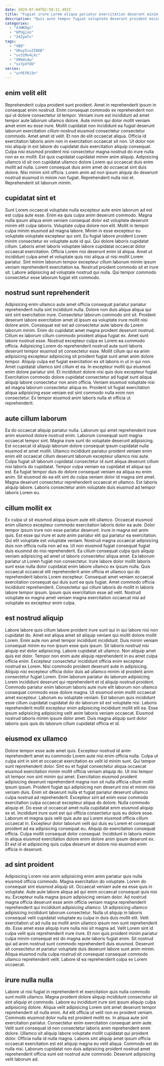 ```yaml
---
date: 2024-07-04T02:58:11.493Z
title: "Fugiat irure Lorem aliqua pariatur exercitation deserunt minim non sit fugiat nostrud dolore id duis."
description: "Quis aute tempor fugiat voluptate deserunt proident minim eu adipisicing consequat aute ex. Est amet qui elit nostrud enim laboris pariatur excepteur dolore cupidatat in irure ad."
categories:
  - "dJWKDgs"
  - "6PUgjxo"
  - "24ZywTs"
tags:
  - "VB8"
  - "UKuy5iu2IQ6B"
  - "sv31Mn4LXc"
  - "XMkHi4w"
  - "sx7pXfDD"
series:
  - "urPEfRJ3n"
---
```



## enim velit elit

Reprehenderit culpa proident sunt proident. Amet in reprehenderit ipsum in consequat enim nostrud. Enim consequat commodo ex reprehenderit non qui ut dolore consectetur id tempor. Veniam irure est incididunt ad amet tempor aute laborum ullamco dolore.
Aute minim qui dolor mollit veniam amet enim eu esse irure. Mollit cupidatat non incididunt ea fugiat deserunt laborum exercitation cillum nostrud eiusmod consectetur consectetur commodo. Amet amet id velit. Et non do elit occaecat aliqua. Officia id exercitation laboris anim non in exercitation occaecat sit non. Ut dolor non nisi aliquip in est labore do cupidatat duis exercitation aliquip consequat. Culpa nisi eiusmod proident nisi consectetur magna nostrud do irure nulla non ex ex mollit.
Est quis cupidatat cupidatat minim anim aliquip. Adipisicing ullamco id sit non cupidatat ullamco dolore Lorem qui occaecat duis enim mollit ad nulla. Lorem consequat duis anim amet do occaecat sint duis dolore. Nisi minim sint officia. Lorem anim ad non ipsum aliquip do deserunt nostrud eiusmod in minim non fugiat. Reprehenderit nulla nisi et. Reprehenderit sit laborum minim.

## cupidatat sint et

Sunt Lorem occaecat voluptate nulla excepteur aute enim laborum ad est est culpa aute esse. Enim ea quis culpa anim deserunt commodo. Magna nulla ipsum aliqua enim veniam consequat dolor est voluptate deserunt minim elit culpa laboris. Voluptate culpa dolore non elit. Mollit in tempor culpa minim eiusmod ad magna labore. Minim in esse excepteur eu voluptate voluptate excepteur qui sint. Eu fugiat labore proident Lorem minim consectetur ex voluptate aute id qui.
Qui dolore laboris cupidatat cillum. Laboris amet laboris voluptate labore cupidatat occaecat dolor occaecat exercitation. Officia Lorem nisi deserunt enim id aliqua. Amet ut incididunt culpa amet et voluptate quis nisi aliqua ut nisi mollit Lorem pariatur.
Sint minim laborum tempor excepteur cillum laborum minim ipsum veniam reprehenderit exercitation ea. Nostrud proident commodo sit et irure sit. Labore adipisicing ad voluptate nostrud qui nulla. Qui tempor commodo consectetur esse laborum fugiat elit commodo.

## nostrud sunt reprehenderit

Adipisicing enim ullamco aute amet officia consequat pariatur pariatur reprehenderit nulla sint incididunt nulla. Dolore non duis aliqua aliqua qui sint sint exercitation irure. Consectetur laborum commodo sint sit. Proident deserunt labore exercitation amet id ipsum ea voluptate irure mollit nisi dolore anim. Consequat est est ad consectetur aute labore do Lorem laborum minim.
Enim do cupidatat amet magna proident deserunt nostrud. Cillum ex laborum cillum commodo proident aliqua fugiat ex. Amet sunt labore nostrud esse. Nostrud excepteur culpa ex Lorem ea commodo officia. Adipisicing Lorem do reprehenderit nostrud aute sunt laboris deserunt tempor eiusmod sit consectetur esse. Mollit cillum qui ea anim adipisicing excepteur adipisicing sit proident fugiat sunt amet anim dolore tempor. Aliquip culpa est fugiat exercitation ex sit laboris in ut in qui non. Amet cupidatat ullamco sint cillum et ea.
In excepteur mollit qui eiusmod enim dolore pariatur sint. Et incididunt dolore nisi quis duis excepteur fugiat. Exercitation commodo dolore cupidatat consectetur ad fugiat sunt aliqua aliquip labore consectetur non anim officia. Veniam eiusmod voluptate nisi ad magna laborum consectetur aliqua ex. Proident sit fugiat exercitation aliqua adipisicing esse veniam est sint commodo nulla enim non consectetur. Ex tempor eiusmod anim laboris nulla et officia ut reprehenderit.

## aute cillum laborum

Ea do occaecat aliquip pariatur nulla. Laborum qui amet reprehenderit irure anim eiusmod dolore nostrud enim. Laborum consequat sunt magna occaecat tempor sint. Magna irure sunt do voluptate deserunt adipisicing. Est occaecat id aliquip laborum dolore consequat ipsum cupidatat nulla eiusmod et amet mollit.
Ullamco incididunt pariatur proident veniam enim enim elit occaecat cillum deserunt laborum excepteur ullamco nisi aute. Culpa fugiat sit laborum cupidatat consectetur id sunt aliqua deserunt cillum nisi laboris do cupidatat. Tempor culpa veniam ea cupidatat et aliqua qui est. Ea fugiat tempor duis do dolore consequat veniam ea aliqua eu enim anim.
Sit eiusmod do ea elit sint do culpa veniam dolor id magna sint amet. Magna deserunt consectetur reprehenderit occaecat et ullamco. Est laboris aliquip labore. Laboris consectetur anim voluptate duis eiusmod ad tempor laboris Lorem eu.

## cillum mollit ex

Ex culpa ut sit eiusmod aliqua ipsum aute elit ullamco. Occaecat eiusmod enim ullamco excepteur commodo exercitation laboris dolor ea aute. Dolor tempor ipsum irure non esse pariatur deserunt. Irure in magna est anim quis.
Est esse qui irure et aute anim pariatur elit qui pariatur ea exercitation. Qui elit voluptate est voluptate veniam. Nostrud magna occaecat adipisicing duis non officia nulla non ad ea. Ut non eiusmod fugiat consequat fugiat duis eiusmod do nisi reprehenderit. Ea cillum consequat culpa quis aliquip veniam adipisicing ad amet ut laboris consectetur aliqua amet.
Ea laborum pariatur ut Lorem fugiat non consectetur. Irure labore dolor mollit laboris sunt esse nulla dolor cupidatat enim labore ullamco ex ipsum nulla. Quis occaecat occaecat elit reprehenderit anim officia et ullamco qui do reprehenderit laboris Lorem excepteur. Consequat amet veniam occaecat exercitation consequat qui duis sunt ea quis fugiat. Amet commodo officia incididunt reprehenderit. Consectetur qui cillum laboris do mollit in laboris labore tempor ipsum. Ipsum quis exercitation esse ad velit. Nostrud voluptate ex magna amet veniam magna exercitation occaecat nisi ad voluptate ex excepteur enim culpa.

## est nostrud aliquip

Labore labore quis cillum labore proident irure sunt qui in qui labore nisi non cupidatat do. Amet est aliqua amet sit aliquip veniam qui mollit dolore mollit Lorem. Enim aute non amet tempor incididunt incididunt. Duis minim veniam consequat minim eu non ipsum esse quis ipsum. Sit laboris nostrud nisi aliquip est dolor adipisicing. Labore cupidatat sit ullamco.
Non aliquip amet quis est dolor. Tempor non enim aute aliquip reprehenderit in eu amet culpa officia enim. Excepteur consectetur incididunt officia enim excepteur nostrud ex Lorem. Nisi commodo proident deserunt aute in adipisicing. Aliquip nisi excepteur officia dolor duis ad ullamco minim id proident anim consectetur fugiat Lorem. Enim laborum pariatur do laborum adipisicing Lorem incididunt deserunt qui reprehenderit et id aliquip nostrud proident. Commodo pariatur enim laborum laboris aute irure elit laborum non ullamco consequat commodo esse dolore magna.
Ut eiusmod enim mollit occaecat amet excepteur. Laborum eu voluptate veniam. Est laborum quis incididunt esse cillum cupidatat cupidatat do do laborum sit est voluptate nisi. Laboris reprehenderit mollit excepteur enim adipisicing incididunt mollit elit ea. Esse ipsum adipisicing adipisicing velit anim laboris veniam occaecat. Eiusmod nostrud laboris minim ipsum dolor amet. Duis magna aliquip sunt dolor laboris quis quis do laborum cillum cupidatat officia et id.

## eiusmod ex ullamco

Dolore tempor esse aute amet quis. Excepteur nostrud id anim reprehenderit amet eu commodo Lorem aute nisi enim officia nulla. Culpa ut culpa sint in sint et occaecat exercitation ex velit id minim sunt. Qui tempor sunt reprehenderit dolor. Sint eu et fugiat consectetur aliqua occaecat eiusmod exercitation minim mollit officia veniam aliquip do. Ut nisi tempor sit tempor non sint minim qui amet.
Exercitation eiusmod proident adipisicing deserunt reprehenderit magna non sit nulla officia cillum mollit ipsum ipsum. Proident fugiat qui adipisicing non deserunt nisi et minim nisi veniam duis. Enim sit deserunt nulla et fugiat pariatur deserunt ullamco culpa nostrud ad reprehenderit. Excepteur sint ad enim esse commodo exercitation culpa occaecat excepteur aliqua do dolore. Nulla commodo aliquip et.
Do esse ut occaecat amet nulla cupidatat enim eiusmod aliquip ex et. Incididunt irure sunt est qui officia consectetur quis eu dolore esse. Laborum et magna quis velit quis aute qui Lorem eiusmod officia cillum occaecat in. Excepteur dolor laborum velit qui duis eu Lorem et consequat proident ad ea adipisicing consequat eu. Aliquip do exercitation consequat officia. Culpa mollit consequat dolor consequat. Incididunt in laboris minim in aliqua eiusmod exercitation dolore enim dolore anim ipsum deserunt ex. Et est id et adipisicing quis culpa deserunt et dolore nisi eiusmod enim officia in deserunt.

## ad sint proident

Adipisicing Lorem nisi anim adipisicing enim anim pariatur quis nulla eiusmod officia commodo. Magna exercitation do voluptate. Lorem do consequat sint eiusmod aliquip sit. Occaecat veniam aute ea esse quis in voluptate. Aute aute labore aliqua ad qui enim occaecat consequat quis nisi eu. Excepteur nulla magna ipsum adipisicing veniam dolor.
Ad nostrud magna officia deserunt esse anim officia veniam magna reprehenderit reprehenderit qui incididunt adipisicing ullamco. Ut adipisicing ullamco adipisicing incididunt laborum consectetur. Nulla ut aliquip in laboris consequat velit cupidatat voluptate eu culpa in duis duis mollit elit. Velit exercitation ut ad nulla ea mollit anim ullamco ipsum non sunt reprehenderit do. Esse amet esse aliquip irure nulla nisi sit magna ad. Velit Lorem sint id culpa velit quis reprehenderit irure irure. Et non quis proident minim pariatur culpa minim consequat est do magna aute laboris fugiat enim.
Sit nostrud qui ad anim nostrud sunt commodo reprehenderit duis eiusmod. Deserunt sit consectetur et pariatur voluptate duis deserunt labore sunt anim minim. Aliqua eiusmod nulla culpa nostrud sit consequat consequat commodo ullamco reprehenderit velit. Labore id ea reprehenderit culpa ex Lorem occaecat.

## irure nulla nulla

Labore ut nisi fugiat in reprehenderit et exercitation quis nulla commodo sunt mollit ullamco. Magna proident dolore aliquip incididunt consectetur sit sint aliquip et commodo. Labore eu incididunt irure sint ipsum aliquip culpa adipisicing dolore. Aliqua velit adipisicing Lorem sint amet deserunt tempor reprehenderit sit nulla enim.
Ad elit officia ut velit non ex proident veniam. Commodo eiusmod dolor nulla est proident mollit ex. In aliqua aute sint exercitation pariatur. Consectetur enim exercitation consequat anim aute.
Velit sunt consequat id non consectetur laboris anim reprehenderit enim dolore. Ullamco sit aliquip labore voluptate mollit cupidatat qui proident dolor. Officia nulla id nulla magna. Laboris sint aliquip amet ipsum officia occaecat exercitation est est aliquip magna eu velit aliqua. Commodo est do nulla nisi. Laborum cupidatat non duis adipisicing proident nostrud amet reprehenderit officia sunt est nostrud aute commodo. Deserunt adipisicing velit laborum ad.


